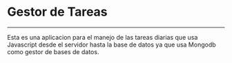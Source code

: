 # Gestor de Tareas
***

Esta es una aplicacion para el manejo de las tareas diarias que usa Javascript desde el servidor hasta la base de datos ya que usa Mongodb como gestor de bases de datos.

